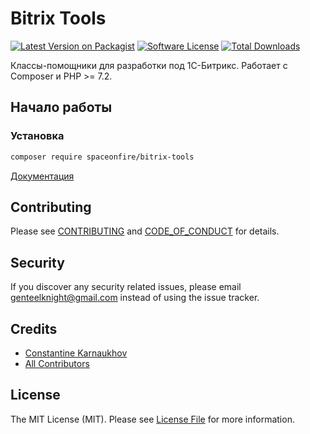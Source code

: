 # Bitrix Tools

[![Latest Version on Packagist][ico-version]][link-packagist]
[![Software License][ico-license]](LICENSE.md)
[![Total Downloads][ico-downloads]][link-downloads]

Классы-помощники для разработки под 1С-Битрикс. Работает с Composer и PHP >= 7.2.

## Начало работы

### Установка

```bash
composer require spaceonfire/bitrix-tools
```

[Документация](./docs/README.md)

## Contributing

Please see [CONTRIBUTING](CONTRIBUTING.md) and [CODE_OF_CONDUCT](CODE_OF_CONDUCT.md) for details.

## Security

If you discover any security related issues, please email genteelknight@gmail.com instead of using the issue tracker.

## Credits

- [Constantine Karnaukhov][link-author]
- [All Contributors][link-contributors]

## License

The MIT License (MIT). Please see [License File](LICENSE.md) for more information.

[ico-version]: https://img.shields.io/packagist/v/spaceonfire/bitrix-tools.svg?style=flat-square
[ico-license]: https://img.shields.io/badge/license-MIT-brightgreen.svg?style=flat-square
[ico-downloads]: https://img.shields.io/packagist/dt/spaceonfire/bitrix-tools.svg?style=flat-square
[link-packagist]: https://packagist.org/packages/spaceonfire/bitrix-tools
[link-downloads]: https://packagist.org/packages/spaceonfire/bitrix-tools
[link-author]: https://github.com/hustlahusky
[link-contributors]: ../../contributors
